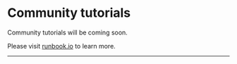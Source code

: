 # Community tutorials

Community tutorials will be coming soon.

Please visit [runbook.io](https://runbook.io) to learn more.

---